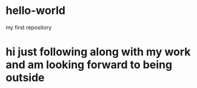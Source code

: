 # hello-world
my first repository
# hi just following along with my work and am looking forward to being outside 
